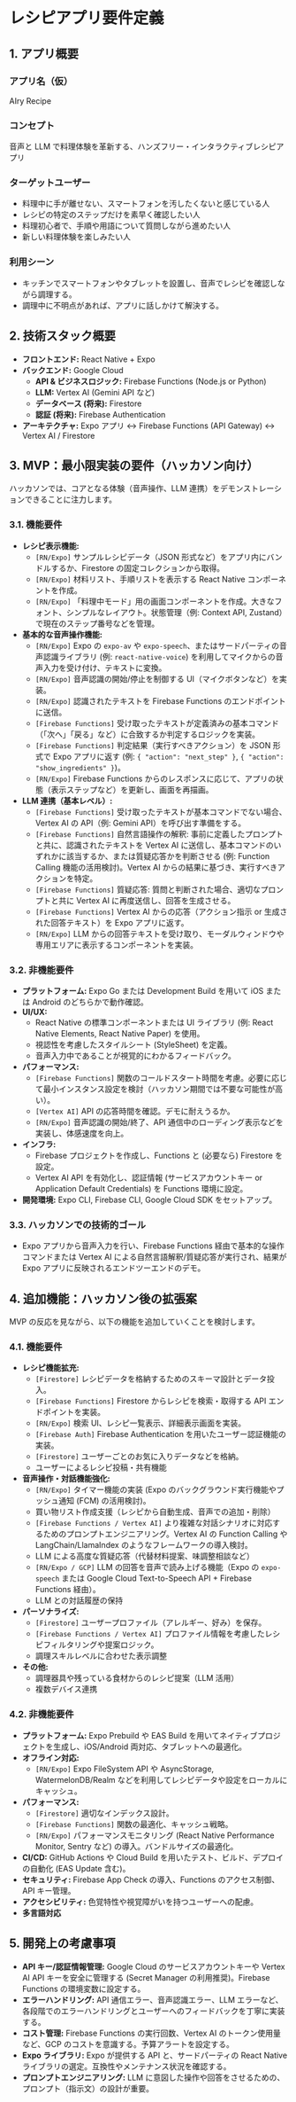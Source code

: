 # レシピアプリ要件定義

## 1. アプリ概要

### アプリ名（仮）

AIry Recipe

### コンセプト

音声と LLM で料理体験を革新する、ハンズフリー・インタラクティブレシピアプリ

### ターゲットユーザー

- 料理中に手が離せない、スマートフォンを汚したくないと感じている人
- レシピの特定のステップだけを素早く確認したい人
- 料理初心者で、手順や用語について質問しながら進めたい人
- 新しい料理体験を楽しみたい人

### 利用シーン

- キッチンでスマートフォンやタブレットを設置し、音声でレシピを確認しながら調理する。
- 調理中に不明点があれば、アプリに話しかけて解決する。

## 2. 技術スタック概要

- **フロントエンド:** React Native + Expo
- **バックエンド:** Google Cloud
  - **API & ビジネスロジック:** Firebase Functions (Node.js or Python)
  - **LLM:** Vertex AI (Gemini API など)
  - **データベース (将来):** Firestore
  - **認証 (将来):** Firebase Authentication
- **アーキテクチャ:** Expo アプリ <-> Firebase Functions (API Gateway) <-> Vertex AI / Firestore

## 3. MVP：最小限実装の要件（ハッカソン向け）

ハッカソンでは、コアとなる体験（音声操作、LLM 連携）をデモンストレーションできることに注力します。

### 3.1. 機能要件

- **レシピ表示機能:**
  - `[RN/Expo]` サンプルレシピデータ（JSON 形式など）をアプリ内にバンドルするか、Firestore の固定コレクションから取得。
  - `[RN/Expo]` 材料リスト、手順リストを表示する React Native コンポーネントを作成。
  - `[RN/Expo]` 「料理中モード」用の画面コンポーネントを作成。大きなフォント、シンプルなレイアウト。状態管理（例: Context API, Zustand）で現在のステップ番号などを管理。
- **基本的な音声操作機能:**
  - `[RN/Expo]` Expo の `expo-av` や `expo-speech`、またはサードパーティの音声認識ライブラリ (例: `react-native-voice`) を利用してマイクからの音声入力を受け付け、テキストに変換。
  - `[RN/Expo]` 音声認識の開始/停止を制御する UI（マイクボタンなど）を実装。
  - `[RN/Expo]` 認識されたテキストを Firebase Functions のエンドポイントに送信。
  - `[Firebase Functions]` 受け取ったテキストが定義済みの基本コマンド（「次へ」「戻る」など）に合致するか判定するロジックを実装。
  - `[Firebase Functions]` 判定結果（実行すべきアクション）を JSON 形式で Expo アプリに返す (例: `{ "action": "next_step" }`, `{ "action": "show_ingredients" }`)。
  - `[RN/Expo]` Firebase Functions からのレスポンスに応じて、アプリの状態（表示ステップなど）を更新し、画面を再描画。
- **LLM 連携（基本レベル）:**
  - `[Firebase Functions]` 受け取ったテキストが基本コマンドでない場合、Vertex AI の API（例: Gemini API）を呼び出す準備をする。
  - `[Firebase Functions]` 自然言語操作の解釈: 事前に定義したプロンプトと共に、認識されたテキストを Vertex AI に送信し、基本コマンドのいずれかに該当するか、または質疑応答かを判断させる (例: Function Calling 機能の活用検討)。Vertex AI からの結果に基づき、実行すべきアクションを特定。
  - `[Firebase Functions]` 質疑応答: 質問と判断された場合、適切なプロンプトと共に Vertex AI に再度送信し、回答を生成させる。
  - `[Firebase Functions]` Vertex AI からの応答（アクション指示 or 生成された回答テキスト）を Expo アプリに返す。
  - `[RN/Expo]` LLM からの回答テキストを受け取り、モーダルウィンドウや専用エリアに表示するコンポーネントを実装。

### 3.2. 非機能要件

- **プラットフォーム:** Expo Go または Development Build を用いて iOS または Android のどちらかで動作確認。
- **UI/UX:**
  - React Native の標準コンポーネントまたは UI ライブラリ (例: React Native Elements, React Native Paper) を使用。
  - 視認性を考慮したスタイルシート (StyleSheet) を定義。
  - 音声入力中であることが視覚的にわかるフィードバック。
- **パフォーマンス:**
  - `[Firebase Functions]` 関数のコールドスタート時間を考慮。必要に応じて最小インスタンス設定を検討（ハッカソン期間では不要な可能性が高い）。
  - `[Vertex AI]` API の応答時間を確認。デモに耐えうるか。
  - `[RN/Expo]` 音声認識の開始/終了、API 通信中のローディング表示などを実装し、体感速度を向上。
- **インフラ:**
  - Firebase プロジェクトを作成し、Functions と (必要なら) Firestore を設定。
  - Vertex AI API を有効化し、認証情報 (サービスアカウントキー or Application Default Credentials) を Functions 環境に設定。
- **開発環境:** Expo CLI, Firebase CLI, Google Cloud SDK をセットアップ。

### 3.3. ハッカソンでの技術的ゴール

- Expo アプリから音声入力を行い、Firebase Functions 経由で基本的な操作コマンドまたは Vertex AI による自然言語解釈/質疑応答が実行され、結果が Expo アプリに反映されるエンドツーエンドのデモ。

## 4. 追加機能：ハッカソン後の拡張案

MVP の反応を見ながら、以下の機能を追加していくことを検討します。

### 4.1. 機能要件

- **レシピ機能拡充:**
  - `[Firestore]` レシピデータを格納するためのスキーマ設計とデータ投入。
  - `[Firebase Functions]` Firestore からレシピを検索・取得する API エンドポイントを実装。
  - `[RN/Expo]` 検索 UI、レシピ一覧表示、詳細表示画面を実装。
  - `[Firebase Auth]` Firebase Authentication を用いたユーザー認証機能の実装。
  - `[Firestore]` ユーザーごとのお気に入りデータなどを格納。
  - ユーザーによるレシピ投稿・共有機能
- **音声操作・対話機能強化:**
  - `[RN/Expo]` タイマー機能の実装 (Expo のバックグラウンド実行機能やプッシュ通知 (FCM) の活用検討)。
  - 買い物リスト作成支援（レシピから自動生成、音声での追加・削除）
  - `[Firebase Functions / Vertex AI]` より複雑な対話シナリオに対応するためのプロンプトエンジニアリング。Vertex AI の Function Calling や LangChain/LlamaIndex のようなフレームワークの導入検討。
  - LLM による高度な質疑応答（代替材料提案、味調整相談など）
  - `[RN/Expo / GCP]` LLM の回答を音声で読み上げる機能（Expo の `expo-speech` または Google Cloud Text-to-Speech API + Firebase Functions 経由）。
  - LLM との対話履歴の保持
- **パーソナライズ:**
  - `[Firestore]` ユーザープロファイル（アレルギー、好み）を保存。
  - `[Firebase Functions / Vertex AI]` プロファイル情報を考慮したレシピフィルタリングや提案ロジック。
  - 調理スキルレベルに合わせた表示調整
- **その他:**
  - 調理器具や残っている食材からのレシピ提案（LLM 活用）
  - 複数デバイス連携

### 4.2. 非機能要件

- **プラットフォーム:** Expo Prebuild や EAS Build を用いてネイティブプロジェクトを生成し、iOS/Android 両対応、タブレットへの最適化。
- **オフライン対応:**
  - `[RN/Expo]` Expo FileSystem API や AsyncStorage, WatermelonDB/Realm などを利用してレシピデータや設定をローカルにキャッシュ。
- **パフォーマンス:**
  - `[Firestore]` 適切なインデックス設計。
  - `[Firebase Functions]` 関数の最適化、キャッシュ戦略。
  - `[RN/Expo]` パフォーマンスモニタリング (React Native Performance Monitor, Sentry など) の導入。バンドルサイズの最適化。
- **CI/CD:** GitHub Actions や Cloud Build を用いたテスト、ビルド、デプロイの自動化 (EAS Update 含む)。
- **セキュリティ:** Firebase App Check の導入、Functions のアクセス制御、API キー管理。
- **アクセシビリティ:** 色覚特性や視覚障がいを持つユーザーへの配慮。
- **多言語対応**

## 5. 開発上の考慮事項

- **API キー/認証情報管理:** Google Cloud のサービスアカウントキーや Vertex AI API キーを安全に管理する (Secret Manager の利用推奨)。Firebase Functions の環境変数に設定する。
- **エラーハンドリング:** API 通信エラー、音声認識エラー、LLM エラーなど、各段階でのエラーハンドリングとユーザーへのフィードバックを丁寧に実装する。
- **コスト管理:** Firebase Functions の実行回数、Vertex AI のトークン使用量など、GCP のコストを意識する。予算アラートを設定する。
- **Expo ライブラリ:** Expo が提供する API と、サードパーティの React Native ライブラリの選定。互換性やメンテナンス状況を確認する。
- **プロンプトエンジニアリング:** LLM に意図した操作や回答をさせるための、プロンプト（指示文）の設計が重要。
